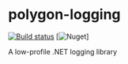 polygon-logging
===============

[![Build status](https://ci.appveyor.com/api/projects/status/97m6vvovys22m5qy)](https://ci.appveyor.com/project/itgloballlc/polygon-logging/branch/master)
[![Nuget](https://img.shields.io/nuget/v/ITGlobal.Polygon.Diagnostics.svg)]

A low-profile .NET logging library